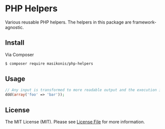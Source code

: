 PHP Helpers
===========

Various reusable PHP helpers. The helpers in this package are framework-agnostic.

## Install

Via Composer

``` bash
$ composer require masikonis/php-helpers
```

## Usage

``` php
// Any input is transformed to more readable output and the execution is stopped
ddd(array('foo' => 'bar'));
```

## License

The MIT License (MIT). Please see [License File](LICENSE) for more information.